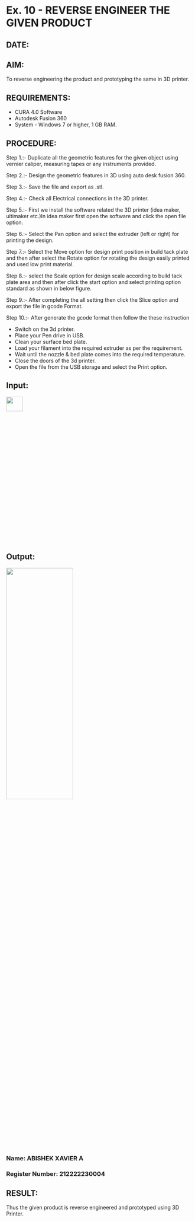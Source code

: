 # Ex. 10 - REVERSE ENGINEER THE GIVEN PRODUCT
## DATE: 
## AIM: 
To reverse engineering the product and prototyping the same in 3D printer.
## REQUIREMENTS:
- CURA 4.0 Software
- Autodesk Fusion 360
- System - Windows 7 or higher, 1 GB RAM.

## PROCEDURE:
Step 1.:- Duplicate all the geometric features for the given object using vernier caliper, measuring tapes or any instruments provided.  

Step 2.:- Design the geometric features in 3D using auto desk fusion 360.  

Step 3.:- Save the file and export as .stl.  

Step 4.:- Check all Electrical connections in the 3D printer.  

Step 5.:- First we install the software related the 3D printer (idea maker, ultimaker etc.)In idea maker first open the software and click the open file option.  

Step 6.:- Select the Pan option and select the extruder (left or right) for printing the design.  

Step 7.:- Select the Move option for design print position in build tack plate and then after select the Rotate option for rotating the design easily printed and used low print material.  

Step 8.:- select the Scale option for design scale according to build tack plate area and then after click the start option and select printing option standard as shown in below figure.  

Step 9.:- After completing the all setting then click the Slice option and export the file in gcode Format.  

Step 10.:- After generate the gcode format then follow the these instruction   

- Switch on the 3d printer.
- Place your Pen drive in USB.
- Clean your surface bed plate.
- Load your filament into the required extruder as per the requirement.
- Wait until the nozzle & bed plate comes into the required temperature.
- Close the doors of the 3d printer.
- Open the file from the USB storage and select the Print option.

## Input:
<img height=10% width=30% src="https://github.com/ROHITJAIND/Ex.-10---REVERSE-ENGINEER-THE-GIVEN-PRODUCT/assets/118707073/7e73f173-9892-44d8-8633-34cd7f043c2c">

## Output:
<img height=40% width=60% src="https://github.com/ROHITJAIND/Ex.-10---REVERSE-ENGINEER-THE-GIVEN-PRODUCT/assets/118707073/feff822c-ab34-4685-b32f-39a16c10915b">


### Name: ABISHEK XAVIER A
### Register Number: 212222230004

## RESULT:
Thus the given product is reverse engineered and prototyped using 3D Printer.
